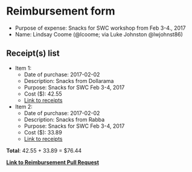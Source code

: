 
# Reimbursement form

- Purpose of expense: Snacks for SWC workshop from Feb 3-4., 2017
- Name: Lindsay Coome (@lcoome; via Luke Johnston @lwjohnst86)

## Receipt(s) list

- Item 1:
    - Date of purchase: 2017-02-02
    - Description: Snacks from Dollarama
    - Purpose: Snacks for SWC Feb 3-4, 2017
    - Cost ($): 42.55
    - [Link to receipts](https://github.com/UofTCoders/council/blob/master/treasurer/receipts/2017-02-02-SWC-Snacks-Dollarama.jpg)
- Item 2:
    - Date of purchase: 2017-02-02
    - Description: Snacks from Rabba
    - Purpose: Snacks for SWC Feb 3-4, 2017
    - Cost ($): 33.89
    - [Link to receipts](https://github.com/UofTCoders/council/blob/master/treasurer/receipts/2017-02-02-SWC-Snacks-Rabba.jpg)

**Total**: 42.55 + 33.89 = $76.44
    
**[Link to Reimbursement Pull Request](https://github.com/UofTCoders/council/pull/106)**
